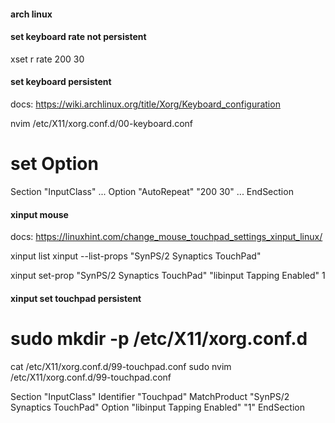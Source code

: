 #### arch linux




#### set keyboard rate not persistent
xset r rate 200 30


#### set keyboard persistent
docs: https://wiki.archlinux.org/title/Xorg/Keyboard_configuration

nvim /etc/X11/xorg.conf.d/00-keyboard.conf

# set Option 
Section "InputClass"
        ...
        Option "AutoRepeat" "200 30"
        ...
EndSection


#### xinput mouse
docs: https://linuxhint.com/change_mouse_touchpad_settings_xinput_linux/

xinput list
xinput --list-props "SynPS/2 Synaptics TouchPad"

xinput set-prop "SynPS/2 Synaptics TouchPad" "libinput Tapping Enabled" 1


#### xinput set touchpad persistent
# sudo mkdir -p /etc/X11/xorg.conf.d
cat /etc/X11/xorg.conf.d/99-touchpad.conf
sudo nvim /etc/X11/xorg.conf.d/99-touchpad.conf


Section "InputClass"
  Identifier "Touchpad"
  MatchProduct "SynPS/2 Synaptics TouchPad"
  Option "libinput Tapping Enabled" "1"
EndSection
